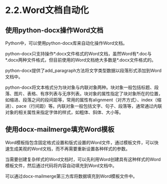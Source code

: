 # 2.2.Word文档自动化

## 使用python-docx操作Word文档

Python中，可以使用python-docx库来自动化操作Word文档。

python-docx只支持操作*.docx文件格式的Word文档，虽然Word有*.doc与*.docx两种文件格式，但目前使用的Word文档绝大多数是*.docx文件格式的。

python-docx提供了add_paragraph方法将文字类型数据以段落形式添加到Word文档中。

python-docx将文本格式分为块对象与内联对象两种。块对象一般包括标题、段落、图片、表格、有序列表与无序列表。块对象的属性指定了块对象所在的位置，如缩进、段落之间的段间距等，常用的属性有alignment（对齐方式）、index（缩进）、pace（行间距）等。内联对象一般包括文字、句子、段落等，通常通过内联对象的相关属性来指定字体的样式，如粗体、斜体、大小等。


## 使用docx-mailmerge填充Word模板

Word模板指包含固定格式设置和版式设置的Word文件，通过模板文件，可以快速生成美观的Word文档，而不再需要重新设置各种样式的参数。

当需要创建复杂样式的Word文档时，可以先利用Word创建具有这种样式的Word模板文件，然后通过代码将内容自动填充到Word文档中。

可以通过docx-mailmerge第三方库将数据填充到Word模板文件中。
